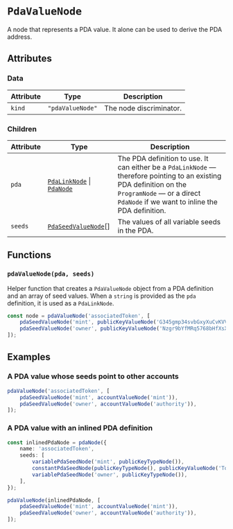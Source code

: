# `PdaValueNode`

A node that represents a PDA value. It alone can be used to derive the PDA address.

## Attributes

### Data

| Attribute | Type             | Description             |
| --------- | ---------------- | ----------------------- |
| `kind`    | `"pdaValueNode"` | The node discriminator. |

### Children

| Attribute | Type                                                                       | Description                                                                                                                                                                                          |
| --------- | -------------------------------------------------------------------------- | ---------------------------------------------------------------------------------------------------------------------------------------------------------------------------------------------------- |
| `pda`     | [`PdaLinkNode`](../linkNodes/PdaLinkNode.md) \| [`PdaNode`](../PdaNode.md) | The PDA definition to use. It can either be a `PdaLinkNode` — therefore pointing to an existing PDA definition on the `ProgramNode` — or a direct `PdaNode` if we want to inline the PDA definition. |
| `seeds`   | [`PdaSeedValueNode`](./PdaSeedValueNode.md)[]                              | The values of all variable seeds in the PDA.                                                                                                                                                         |

## Functions

### `pdaValueNode(pda, seeds)`

Helper function that creates a `PdaValueNode` object from a PDA definition and an array of seed values. When a `string` is provided as the `pda` definition, it is used as a `PdaLinkNode`.

```ts
const node = pdaValueNode('associatedToken', [
    pdaSeedValueNode('mint', publicKeyValueNode('G345gmp34svbGxyXuCvKVVHDbqJQ66y65vVrx7m7FmBE')),
    pdaSeedValueNode('owner', publicKeyValueNode('Nzgr9bYfMRq5768bHfXsXoPTnLWAXgQNosRBxK63jRH')),
]);
```

## Examples

### A PDA value whose seeds point to other accounts

```ts
pdaValueNode('associatedToken', [
    pdaSeedValueNode('mint', accountValueNode('mint')),
    pdaSeedValueNode('owner', accountValueNode('authority')),
]);
```

### A PDA value with an inlined PDA definition

```ts
const inlinedPdaNode = pdaNode({
    name: 'associatedToken',
    seeds: [
        variablePdaSeedNode('mint', publicKeyTypeNode()),
        constantPdaSeedNode(publicKeyTypeNode(), publicKeyValueNode('TokenkegQfeZyiNwAJbNbGKPFXCWuBvf9Ss623VQ5DA')),
        variablePdaSeedNode('owner', publicKeyTypeNode()),
    ],
});

pdaValueNode(inlinedPdaNode, [
    pdaSeedValueNode('mint', accountValueNode('mint')),
    pdaSeedValueNode('owner', accountValueNode('authority')),
]);
```

